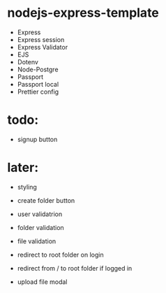 # nodejs-express-template

-   Express
-   Express session
-   Express Validator
-   EJS
-   Dotenv
-   Node-Postgre
-   Passport
-   Passport local
-   Prettier config


# todo:
- signup button

# later:
- styling
- create folder button
- user validatrion
- folder validation
- file validation

- redirect to root folder on login
- redirect from / to root folder if logged in
- upload file modal